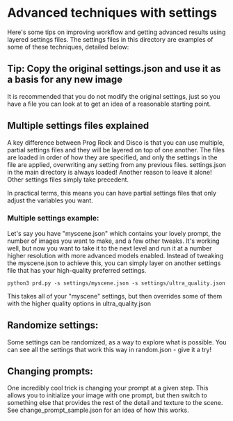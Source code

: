 # Advanced techniques with settings
Here's some tips on improving workflow and getting advanced results using layered settings files.
The settings files in this directory are examples of some of these techniques, detailed below:

## Tip: Copy the original settings.json and use it as a basis for any new image
It is recommended that you do not modify the original settings, just so you have a file you can look at to get an idea of a reasonable starting point.

## Multiple settings files explained
A key difference between Prog Rock and Disco is that you can use multiple, partial settings files and they will be layered on top of one another.
The files are loaded in order of how they are specified, and only the settings in the file are applied, overwriting any setting from any previous files.
settings.json in the main directory is always loaded! Another reason to leave it alone! Other settings files simply take precedent.

In practical terms, this means you can have partial settings files that only adjust the variables you want.

### Multiple settings example:
Let's say you have "myscene.json" which contains your lovely prompt, the number of images you want to make, and a few other tweaks.
It's working well, but now you want to take it to the next level and run it at a number higher resolution with more advanced models enabled.
Instead of tweaking the myscene.json to achieve this, you can simply layer on another settings file that has your high-quality preferred settings.

```
python3 prd.py -s settings/myscene.json -s settings/ultra_quality.json
```

This takes all of your "myscene" settings, but then overrides some of them with the higher quality options in ultra_quality.json

## Randomize settings:
Some settings can be randomized, as a way to explore what is possible.
You can see all the settings that work this way in random.json - give it a try!

## Changing prompts:
One incredibly cool trick is changing your prompt at a given step. This allows you to initialize your image with one prompt, but then switch to something else that provides the rest of the detail and texture to the scene.
See change_prompt_sample.json for an idea of how this works.
